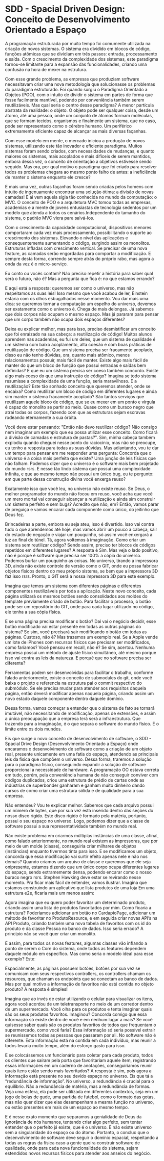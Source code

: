 # SDD - Spacial Driven Design: Conceito de Desenvolvimento Orientado a Espaço

A programação estruturada por muito tempo foi comumente utilizada na criação de novos sistemas. O sistema era dividido em blocos de código, funções atômicas que se dividiam em três passos: entrada, processamento e saída. Com o crescimento da complexidade dos sistemas, este paradigma tornou-se limitante para a expansão das funcionalidades, criando uma confusão na hora de mexer na estrutura. 

Com esse grande problema, as empresas que produziam software necessitavam criar uma nova metodologia que solucionasse os problemas do paradigma estruturado. Foi quando surgiu o Paradigma Orientado a Objetos (POO), com o intuito de dividir o sistema em partes de forma que fosse facilmente mantível, podendo por conveniência também serem reutilizáveis. Mas qual seria o centro desse paradigma? A menor partícula abstrata da realidade: o objeto. O objeto pode ser qualquer coisa, desde um átomo, até uma pessoa, onde um conjunto de átomos formam moléculas, que se formam tecidos, organismos e finalmente um sistema, que no caso, pode ser representado como o cérebro humano. Um periférico extremamente eficiente capaz de alcançar as mais diversas façanhas.

Com esse modelo em mente, o mercado iniciou a produção de novos sistemas, utilizando este tão inovador e eficiente paradigma. Muitos sistemas foram sendo criados, com necessidades de mudanças, e quanto maiores os sistemas, mais acoplados e mais difíceis de serem mantidos, embora dessa vez, o conceito de orientação a objetivos estivesse sendo seguido. Mas ora, por qual motivo o paradigma que foi criado para resolver todos os problemas chegara ao mesmo ponto falho de antes: a ineficiência de manter o sistema enquanto ele cresce?

E mais uma vez, outras façanhas foram sendo criadas pelos homens com intuito de ingenuamente encontrar uma solução ótima: a divisão de novas camadas! E aí vem aquela sigla tão conhecida no mundo da computação: o MVC. O conceito de POO e a arquitetura MVC tomou todas as empresas, academias e a mente de jovens entusiastas de tecnologia sedentos por um modelo que atenda a todos os cenários.Independente do tamanho do sistema, o padrão MVC viera para salvá-los.

Com o crescimento da capacidade computacional, dispositivos menores comportaram cada vez mais processamento, possibilitando o suporte ao crescimento dos sistemas. Elevando o nível das aplicações e consequentemente aumentando o código, surgindo assim os monolitos. Estruturas infladas com crescimento vertical. Se precisar de uma nova feature, as camadas serão engordadas para comportar a modificação. E sempre desta forma, correndo sempre atrás do próprio rabo, mas agora a onda da vez é o micro-serviço.

Eu conto ou vocês contam? Não preciso repetir a história para saber qual será o futuro, não é? Mas a pergunta que fica é: no que estamos errando?

E aqui está a resposta: queremos ser como o universo, mas não respeitamos as suas leis! Isso mesmo que você acabou de ler, Einstein estaria com os olhos esbugalhados nesse momento. Vou dar mais uma dica: se queremos tornar a computação um espelho do universo, devemos ser exatamente como o universo é. Chega de mais delongas. Já sabemos que dois corpos não ocupam o mesmo espaço. Mas já pararam para pensar que um corpo também não ocupa dois espaços diferentes?

Deixa eu explicar melhor, mas para isso, preciso desmistificar um conceito que foi enraizado na sua cabeça: a reutilização de código! Muitos alunos aprendem nas academias, eu fui um deles, que um sistema de qualidade é um sistema com baixo acoplamento, alta coesão e com boas práticas de reutilização de código. Que um sistema precisa ser fracamente acoplado, disso eu não tenho dúvidas, ora, quanto mais atômico, menos relacionamentos possuir, mais fácil de manter. Existe algo mais fácil de manter do que um bloco de função que possui entradas e saídas bem definidas? E que eu um sistema precisa ser coeso também concordo. Existe algo mais coeso do que uma instrução de código? Imagina se todo sistema resumisse a complexidade de uma função, seria maravilhoso. E a reutilização? Este tão sonhado conceito que queremos atender, onde se encaixa? Como reutilizar um bloco de código em diferentes lugares e ainda sim manter o sistema fracamente acoplado? São tantos serviços que reutilizam aquele bloco de código, que se eu mexer em um ponto e vírgula é capaz do monolito se partir ao meio. Quase como um buraco negro que atrai todas os corpos, fazendo com que as estruturas sejam escravas rodeando eternamente a sua órbita.

Você deve estar pensando: "Então não devo reutilizar código? Não consigo nem imaginar um exemplo que eu possa utilizar esse conceito. Como ficará a divisão de camadas e estrutura de pastas?". Sim, minha cabeça também explodiu quando cheguei nesse ponto do raciocínio, mas não se preocupe, eu tenho a resposta para todas as suas dúvidas. Mas adiantando, vou te dar um tempo para pensar em me responder uma pergunta: Concorda que o universo é a coisa mais perfeita que existe? Uma junção de leis físicas que não falham. Podemos dizer que o universo é o software mais bem projetado do mundo rsrs. E nesse tão lindo sistema que possui uma complexidade infinita, e que ao mesmo tempo não possui um único bug, eu te pergunto: em que parte dessa construção divina você enxerga reuso?

Exatamente isso que você leu, no universo não existe reuso. Se Deus, o melhor programador do mundo não focou em reuso, você acha que você um mero mortal vai conseguir alcançar a reutilização e ainda sim construir um sistema perfeito e sem bugs? Acredito que não, em? Então, vamos parar de preguiça e vamos encarar cada componente como único, do jeitinho que Deus fez.

Brincadeiras a parte, embora eu seja ateu, isso é divertido. Isso vai contra tudo o que aprendemos até hoje, mas vamos abrir um pouco a cabeça, sair do estado de negação e viajar um pouquinho, só assim você enxergará a luz ao final do túnel. Tá, agora voltemos à imaginação. Como criar um sistema sem reutilizar código? Sendo assim, preciso ter blocos de códigos repetidos em diferentes lugares? A resposta é Sim. Mas veja o lado positivo, não é porque é software que precisa ser 100% a cópia do universo. Podemos burlar um pouquinho as coisas. No universo, tirando a impressora 3D, ainda não existe controle de versão como o GIT, onde eu possa fabricar objetos físicos dentro do meu próprio sistema, se bem que a impressora 3D faz isso rsrs. Pronto, o GIT será a nossa impressora 3D para este exemplo. 

Imagina que temos um sistema com diferentes páginas e diferentes componentes reutilizáveis por toda a aplicação. Neste novo conceito, cada página utilizará os mesmos botões sendo consolidados aos moldes do template previamente criado de botão. Para facilitar o processo, o botão pode ser um repositório do GIT, onde para cada lugar utilizado no código, ele tenha a sua cópia física. 

E se uma página precisa modificar o botão? Daí vai o negócio decidir, esse botão modificado vai estar presente em todas as outras páginas do sistema? Se sim, você precisará sair modificando o botão em todas as páginas. Custoso, não é? Mas trazemos um exemplo real. Se a Apple vende um lote de iPhones com recursos físicos que precisam ser modificados, como faríamos? Você pensou em recall, não é? Se sim, acertou. Nenhuma empresa possui um método de ajuste físico simultâneo, até mesmo porque isso vai contra as leis da natureza. E porquê que no software precisa ser diferente?

Ferramentas podem ser desenvolvidas para facilitar o trabalho, conforme falado anteriormente, existe o conceito de submodules do git, onde você baixa o projeto e referencia na estrutura pai o commit respectivo do submódulo. Se ele precisa mudar para atender aos requisitos daquela página, então deverá modificar apenas naquela página, criando assim um novo estado daquele componente dentro daquele domínio.

Dessa forma, vamos começar a entender que o sistema de fato se tornará imutável, não necessitando de modificação, apenas de extensões, e assim a única preocupação que a empresa terá será a infraestrutura. Que trazendo para a imaginação, é o que separa o software do mundo físico. É o limite entre os dois mundos.

Eis que surge o novo conceito de desenvolvimento de software, o SDD - Spacial Drive Design (Desenvolvimento Orientado a Espaço) onde encaramos o desenvolvimento de software como a criação de um objeto real, presente unicamente em uma fatia do espaço, atendendo as principais leis da física que compõem o universo. Dessa forma, traremos a solução para o paradigma físico, conseguindo expandir a solução de software proporcional a necessidade de hardware. A programação OO estava correta em tudo, porém, pela conveniência humana de não conseguir conviver com códigos duplicados, criou uma estrutura de prédio de cartas onde as indústrias de superbonder ganharam e ganham muito dinheiro dando cursos de como criar uma estrutura sólida e de qualidade para a sua empresa.

Não entendeu? Vou te explicar melhor. Sabemos que cada arquivo possui um número de bytes, que por sua vez está inserido dentro das seções do nosso disco rígido. Este disco rígido é formado pela matéria, portanto, possui o seu espaço no universo. Logo, podemos dizer que a classe de software possui a sua representatividade também no mundo real.

Não existe problema em criarmos múltiplas instâncias de uma classe, afinal, como falado anteriormente, no mundo real existem as impressoras, que por meio de um molde (classe), conseguiria criar milhares de objetos (instâncias) enquanto tivermos tinta para isso. E se modificamos um objeto, concorda que essa modificação vai surtir efeito apenas nele e não nos demais? Quando criamos um arquivo de classe e queremos que ele seja onipresente, estamos dizendo que um único corpo ocupa diferentes lugares do espaço, sendo extramemente densa, podendo encarar como o nosso buraco negro rsrs. Stephen Hawking deve estar se revirando nesse momento.
Pra ficar mais fácil de entender, vamos ilustrar. Imagina que estamos construindo um aplicativo que lista produtos de uma loja Em uma estrutura e2e, ficaria mais um menos assim: 




Agora imagina que eu quero poder favoritar um determinado produto, criando assim uma lista de produtos favoritados por mim. Como ficaria a estrutura? Poderíamos adicionar um botão no CardapioPage, adicionar um método de favoritar no ProdutoResource, e em seguida criar novas API’s na API Produto, criando também uma nova tabela de favoritos com os id do produto e da classe Pessoa no banco de dados. Isso seria errado? A princípio não se você quer criar um monolito.



E assim, para todos os novas features, algumas classes vão inflando a ponto de serem o Core do sistema, onde todos as features dependem daquele módulo em específico. Mas como seria o modelo ideal para esse exemplo? Este:



Espacialmente, as páginas possuem botões, botões por sua vez se comunicam com seus respectivos controllers, os controllers chamam os resources, que chamam os endpoints que se conectam ao banco de dados. Mas por qual motivo a informação de favoritos não está contida no objeto produto? A resposta é simples!

Imagina que ao invés de estar utilizando o celular para visualizar os itens, agora você acordou de um teletransporte no meio de um corredor dentro de um supermercado. Você olha para os produtos e tenta imaginar quais são os seus produtos favoritos. Imaginou? Concorda comigo que essa informação só existe dentro de você e em nenhum lugar a mais? Se você quisesse saber quais são os produtos favoritos de todos que frequentam o supermercado, como você faria? Essa informação só seria possível extrair se reunissemos todas as pessoas que passaram por ali. No software não é diferente. Esta informação está na contida em cada indivíduo, mas reunir a todos levaria muito tempo, além do esforço 
gasto para isso. 

E se colocássemos um funcionário para coletar para cada produto, todos os clientes que saíram pela porta que favoritariam aquele item, registrando essas informações em um caderno de anotações, conseguiríamos reunir quais itens estão sendo mais favoritados? A resposta é sim, pois agora a informação está presente no seu devido espaço no universo. Eis que tá a “redundância de informação”. No universo, a redundância é crucial para o equilíbrio. Não a redundância de matéria, mas a redundância de formas. Veja uma esfera, ela pode ser utilizada em diferentes contextos, seja em um jogo de bolas de gude, uma partida de futebol, como o formato das gotas, mas não quer dizer que elas desempenham a mesma função no universo, ou estão presentes em mais de um espaço ao mesmo tempo.

E é nesse exato momento que separamos a genialidade de Deus da ignorância de nós humanos, tentando criar algo perfeito, sem tentar entender que o perfeito já existe, que é o universo. E não existe universo sem a singularidade do espaço ou do átomo. Portanto, o concluo que o desenvolvimento de software deve seguir o domínio espacial, respeitando a todas as regras da física caso a gente queira construir software de qualidade, onde para cada nova funcionalidade do sistema, sejam estendidos novos recursos físicos para atender aos anseios do negócio.
